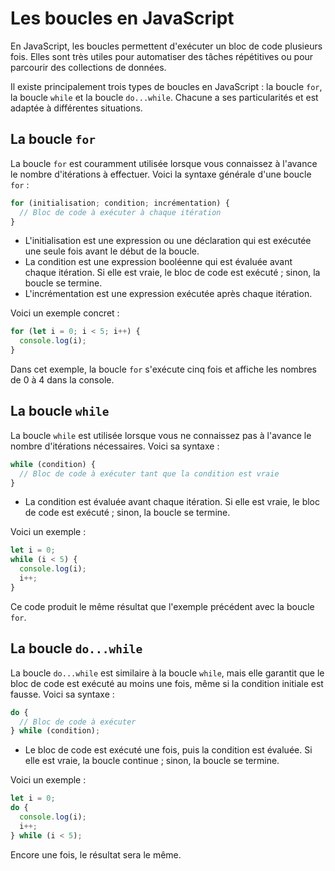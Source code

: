 
# Les boucles en JavaScript

En JavaScript, les boucles permettent d'exécuter un bloc de code plusieurs fois. Elles sont très utiles pour automatiser des tâches répétitives ou pour parcourir des collections de données.

Il existe principalement trois types de boucles en JavaScript : la boucle `for`, la boucle `while` et la boucle `do...while`. Chacune a ses particularités et est adaptée à différentes situations.

## La boucle `for`

La boucle `for` est couramment utilisée lorsque vous connaissez à l'avance le nombre d'itérations à effectuer. Voici la syntaxe générale d'une boucle `for` :

```javascript
for (initialisation; condition; incrémentation) {
  // Bloc de code à exécuter à chaque itération
}
```

- L'initialisation est une expression ou une déclaration qui est exécutée une seule fois avant le début de la boucle.
- La condition est une expression booléenne qui est évaluée avant chaque itération. Si elle est vraie, le bloc de code est exécuté ; sinon, la boucle se termine.
- L'incrémentation est une expression exécutée après chaque itération.

Voici un exemple concret :

```javascript
for (let i = 0; i < 5; i++) {
  console.log(i);
}
```

Dans cet exemple, la boucle `for` s'exécute cinq fois et affiche les nombres de 0 à 4 dans la console.

## La boucle `while`

La boucle `while` est utilisée lorsque vous ne connaissez pas à l'avance le nombre d'itérations nécessaires. Voici sa syntaxe :

```javascript
while (condition) {
  // Bloc de code à exécuter tant que la condition est vraie
}
```

- La condition est évaluée avant chaque itération. Si elle est vraie, le bloc de code est exécuté ; sinon, la boucle se termine.

Voici un exemple :

```javascript
let i = 0;
while (i < 5) {
  console.log(i);
  i++;
}
```

Ce code produit le même résultat que l'exemple précédent avec la boucle `for`.

## La boucle `do...while`

La boucle `do...while` est similaire à la boucle `while`, mais elle garantit que le bloc de code est exécuté au moins une fois, même si la condition initiale est fausse. Voici sa syntaxe :

```javascript
do {
  // Bloc de code à exécuter
} while (condition);
```

- Le bloc de code est exécuté une fois, puis la condition est évaluée. Si elle est vraie, la boucle continue ; sinon, la boucle se termine.

Voici un exemple :

```javascript
let i = 0;
do {
  console.log(i);
  i++;
} while (i < 5);
```

Encore une fois, le résultat sera le même.
